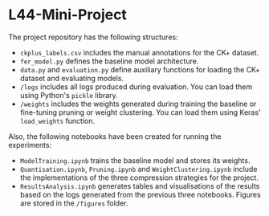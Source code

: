 # L44-Mini-Project

The project repository has the following structures: 
* `ckplus_labels.csv` includes the manual annotations for the CK+ dataset. 
* `fer_model.py` defines the baseline model architecture. 
* `data.py` and `evaluation.py` define auxiliary functions for loading the CK+ dataset and evaluating models. 
* `/logs` includes all logs produced during evaluation. You can load them using Python's `pickle` library.
* `/weights` includes the weights generated during training the baseline or fine-tuning pruning or weight clustering. You can load them using Keras' `load_weights` function. 

Also, the following notebooks have been created for running the experiments: 
* `ModelTraining.ipynb` trains the baseline model and stores its weights. 
* `Quantisation.ipynb`, `Pruning.ipynb` and `WeightClustering.ipynb` include the implementations of the three compression strategies for the project. 
* `ResultsAnalysis.ipynb` generates tables and visualisations of the results based on the logs generated from the previous three notebooks. Figures are stored in the `/figures` folder. 
